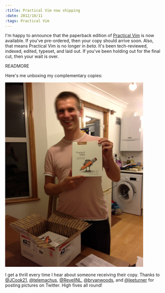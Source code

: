 ```yaml
--- 
:title: Practical Vim now shipping
:date: 2012/10/11
:tags: Practical Vim
---
```


I'm happy to announce that the paperback edition of [Practical Vim][pv] is now available. If you've pre-ordered, then your copy should arrive soon. Also, that means Practical Vim is no longer in *beta*. It's been tech-reviewed, indexed, edited, typeset, and laid out. If you've been holding out for the final cut, then your wait is over. 

[pv]: http://pragprog.com/book/dnvim/practical-vim 


READMORE

Here's me unboxing my complementary copies:

![Drew Neil unboxing Practical Vim](/images/blog/practical-vim-unboxing.jpg)

I get a thrill every time I hear about someone receiving their copy. Thanks to [@JCook21][1], [@telemachus][2], [@RevellNL][3], [@bryanwoods][4], and [@leeturner][5] for posting pictures on Twitter. High fives all round!

[1]: https://twitter.com/JCook21/status/253543975884050432
[2]: https://twitter.com/telemachus/status/253969053281050627
[3]: https://twitter.com/RevellNL/status/255232159986614272
[4]: https://twitter.com/bryanwoods/status/255306079347539968
[5]: https://twitter.com/leeturner/status/255955994000117763
